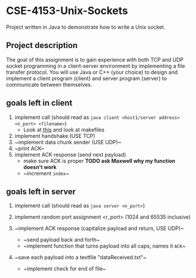 # CSE-4153-Unix-Sockets
Project written in Java to demonstrate how to write a Unix socket. 

## Project description 
The  goal  of  this  assignment  is  to  gain  experience  with  both  TCP  and  UDP  socket  programming  in  a client-server environment by implementing a file transfer protocol. You will use Java or  C++  (your  choice)  to  design  and  implement  a  client  program  (client)  and  server  program (server) to communicate between themselves. 

## goals left in client
1. implement call (should read as `java client <host1/server address> <n_port> <filename>`)
     * Look at [this](https://canvas.msstate.edu/courses/22469/assignments/126620 "canvas link") and look at makefiles
2. implement handshake (USE TCP)
3. ~implement data chunk sender (USE UDP)~
4. ~print ACK~
5. implement ACK response (send next payload)
    * make sure ACK is proper **TODO ask Maxwell why my function doesn't work**
    * ~increment `index`~


## goals left in server
1. implement call (should read as `java server <n_port>`)
2. implement random port assignment <r_port> (1024 and 65535 inclusive)
3. ~implement ACK response (capitalize payload and return, USE UDP)~ 
    * ~send payload back and forth~
    * ~implement function that turns payload into all caps, names it `ACK`~
    
4. ~save each payload into a textfile "dataReceived.txt"~
    * ~implement check for end of file~

